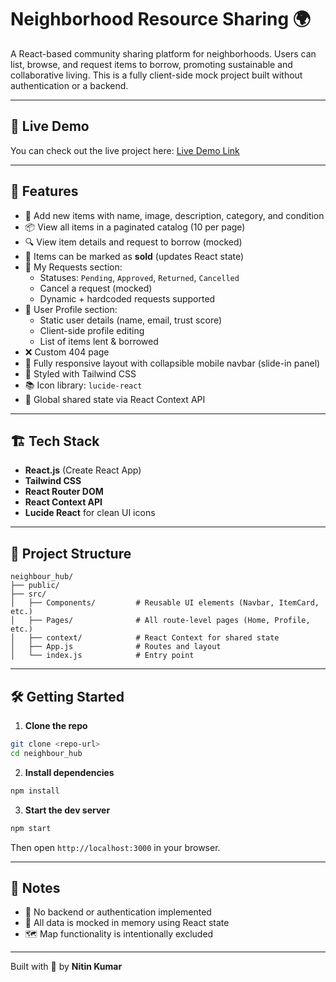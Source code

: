 # Neighborhood Resource Sharing 🌍

A React-based community sharing platform for neighborhoods. Users can list, browse, and request items to borrow, promoting sustainable and collaborative living. This is a fully client-side mock project built without authentication or a backend.

---

## 🔗 Live Demo

You can check out the live project here: [Live Demo Link](https://neighbourshub.vercel.app/)

---

## 🧩 Features

- 🔄 Add new items with name, image, description, category, and condition
- 📦 View all items in a paginated catalog (10 per page)
- 🔍 View item details and request to borrow (mocked)
- 📁 Items can be marked as **sold** (updates React state)
- 🧾 My Requests section:
  - Statuses: `Pending`, `Approved`, `Returned`, `Cancelled`
  - Cancel a request (mocked)
  - Dynamic + hardcoded requests supported
- 👤 User Profile section:
  - Static user details (name, email, trust score)
  - Client-side profile editing
  - List of items lent & borrowed
- ❌ Custom 404 page
- 📱 Fully responsive layout with collapsible mobile navbar (slide-in panel)
- 🎨 Styled with Tailwind CSS
- 📚 Icon library: `lucide-react`
- 🧠 Global shared state via React Context API

---

## 🏗️ Tech Stack

- **React.js** (Create React App)
- **Tailwind CSS**
- **React Router DOM**
- **React Context API**
- **Lucide React** for clean UI icons

---

## 📁 Project Structure

```
neighbour_hub/
├── public/
├── src/
│   ├── Components/         # Reusable UI elements (Navbar, ItemCard, etc.)
│   ├── Pages/              # All route-level pages (Home, Profile, etc.)
│   ├── context/            # React Context for shared state
│   ├── App.js              # Routes and layout
│   └── index.js            # Entry point
```

---

## 🛠️ Getting Started

1. **Clone the repo**
```bash
git clone <repo-url>
cd neighbour_hub
```

2. **Install dependencies**
```bash
npm install
```

3. **Start the dev server**
```bash
npm start
```

Then open `http://localhost:3000` in your browser.

---

## 📌 Notes

- 🔐 No backend or authentication implemented
- 🧪 All data is mocked in memory using React state
- 🗺️ Map functionality is intentionally excluded

---

Built with 💙 by **Nitin Kumar**
